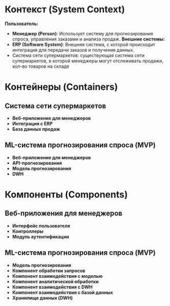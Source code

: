 # Контекст (System Context)

**Пользователь:**
- **Менеджер (Person)**: Использует систему для прогнозирования спроса, управления заказами и анализа продаж.
**Внешние системы:**
- **ERP (Software System)**: Внешняя система, с которой происходит интеграция для передачи заказов и получения данных.
- Система сети супермаркетов: существующая система сети супермаркетов, в которой менеджеры могут отслеживать продажи, кол-во товаров на складе
# Контейнеры (Containers)

## Система сети супермаркетов
- **Веб-приложение для менеджеров**  
- **Интеграция с ERP**  
- **База данных продаж**      
##  ML-система прогнозирования спроса (MVP)
-  **Веб-приложение для менеджеров**
- **API-прогнозирования**
- **Модель прогнозирования**
- **DWH**
# Компоненты (Components) 
## Веб-приложения для менеджеров
- **Интерфейс пользователя**  
- **Контроллеры**  
- **Модуль аутентификации**  
## ML-система прогнозирования спроса (MVP)
- **Модель прогнозирования**  
- **Компонент обработки запросов**  
- **Компонент взаимодействия с моделью**  
- **Компонент аналитической обработки**  
- **Компонент взаимодействия с DWH**  
- **Компонент взаимодействия с базой данных**  
- **Хранилище данных (DWH)**  